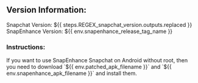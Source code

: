 <h2>Version Information:</h2>
Snapchat Version: ${{ steps.REGEX_snapchat_version.outputs.replaced }}
<br>
SnapEnhance Version: ${{ env.snapenhance_release_tag_name }}
<br>
<h3>Instructions:</h3>
If you want to use SnapEnhance Snapchat on Android without root, then you need to download `${{ env.patched_apk_filename }}` and `${{ env.snapenhance_apk_filename }}` and install them.
